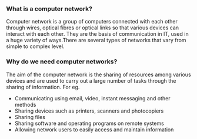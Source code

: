 ### What is a computer network?
Computer network is a group of computers connected with each other through wires, optical fibres or optical links so that various devices can interact with each other.
They are the basis of communication in IT, used in a huge variety of ways.There are several types of networks that vary from simple to complex level.

### Why do we need computer networks?
The aim of the computer network is the sharing of resources among various devices and are used to carry out a large number of tasks through the sharing of information.
For eg.
- Communicating using email, video, instant messaging and other methods
- Sharing devices such as printers, scanners and photocopiers
- Sharing files
- Sharing software and operating programs on remote systems
- Allowing network users to easily access and maintain information
